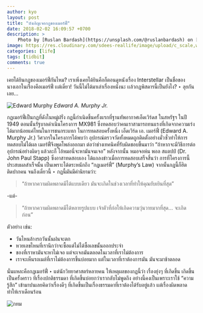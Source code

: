 ```yaml
---
author: kyo
layout: post
title: "บังเอิญเจอกฎของเมอร์ฟี่"
date: 2018-02-02 16:09:57 +0700
description: >
    Photo by [Ruslan Bardash](https://unsplash.com/@ruslanbardash) on [Unsplash](https://unsplash.com/)
image: https://res.cloudinary.com/sdees-reallife/image/upload/c_scale,w_1024/v1547772270/ruslan-bardash-505659-unsplash.jpg
categories: [life]
tags: [tidbit]
comments: true
---
```

เคยได้ยินกฏของเมอร์ฟี่กันไหม? เราเพิ่งเคยได้ยินคือก็ตอนดูหนังเรื่อง Interstellar เป็นชื่อของนางเอกในเรื่องคือเมอร์ฟี่ เเต่เดี๋ยว! วันนี้ไม่ได้มาเล่าเรื่องหนังนะ เเล้วกฏพิสดารนี้เป็นยังไง? ‣ ลุยกันเลย...

![Edward Murphy](https://res.cloudinary.com/sdees-reallife/image/upload/r_10/v1547771898/edward-a-murphy-jr.jpg)
*Edward A. Murphy Jr.*

กฏเมอร์ฟี่เป็นกฏที่ดังในหมู่ฝรั่ง กฏนี้กำเนิดขึ้นครั้งแรกที่ฐานทัพอากาศเอ็ดเวิร์ดส ในสหรัฐฯ ในปี 1949  ตอนนั้นรัฐบาลดำเนินโครงการ MX981 ซึ่งทดสอบว่าคนเราสามารถทนแรงที่เกิดจากความเร่งได้มากน้อยแค่ไหนในการชนกระแทก ในการทดสอบครั้งหนึ่ง เอ็ดเวิร์ด เอ. เมอร์ฟี่ (Edward A. Murphy Jr.) วิศวกรในโครงการได้พบว่า
อุปกรณ์ตรวจวัดทั้งหมดถูกติดตั้งอย่างมั่วซั่วทำให้การทดสอบไม่ได้ผล เมอร์ฟี่จึงพูดโพล่งออกมา
ต่อว่าช่างเทคนิคที่รับผิดชอบขึ้นมาว่า “ถ้าหากจะมีวิธีการต่ออุปกรณ์อย่างผิดๆ แล้วละก็
ไอ้หมอนี่จะหามันจนเจอ” หลังจากนั้น หมอจอห์น พอล สแตปป์ (Dr. John Paul Stapp)
ซึ่งอาสาทดสอบเอง ได้แถลงข่าวเมื่อการทดสอบเสร็จสิ้นว่า การที่โครงการนี้ประสบผลสำเร็จนั้น
เป็นเพราะได้ตระหนักถึง “กฎเมอร์ฟี่” (Murphy’s Law) จากนั้นกฎนี้ก็ฮิตติดปากคน จนถึงเดี๋ยวนี้ ‣ กฎนี้มันมีคำนิยามว่า:

> “ถ้าหากความผิดพลาดมีได้แบบเดียว มันจะเกิดในช่วงเวลาที่ทำให้คุณยับเยินที่สุด”

-แต่-
> “ถ้าหากความผิดพลาดมีได้หลายรูปแบบ เจ้าตัวที่ก่อให้เกิดความวุ่นวายมากที่สุด... จะเกิดก่อน”

ตัวอย่าง เช่น:

- วันไหนล้างรถวันนั้นฝนจะตก
- หวยเลขไหนที่เรานึกว่าจะซื้อแต่ไม่ได้ซื้อเลขนั้นออกประจำ
- ของที่เราหามันจะหาไม่เจอ แต่จะเจอมันตลอดในเวลาที่เราไม่ต้องการ
- เราจะเห็นรถเมล์ที่เราไม่ต้องการขึ้นบ่อยมาก แต่ในเวลาที่เราต้องการมัน มันจะมาช้าตลอด

นั่นแหละคือกฏเมอร์ฟี่ ‣ แต่นักวิทยาศาสตร์หลายคน ให้เหตุผลของกฏนี้ว่า เรื่องยุ่งๆ ที่เกิดขึ้น เกิดขึ้นเป็นครั้งคราว ทีเรื่องปกติธรรมดา
ที่เกิดขึ้นบ่อยกว่าเรากลับไม่พูดถึง อย่างนี้คงเป็นเพราะเราใช้ “ความรู้สึก” เข้ามาปนเลยคิดว่าเรื่องดีๆ
ที่เกิดขึ้นเป็นเรื่องธรรมดาที่เราต้องได้รับอยู่แล้ว แต่เรื่องผิดพลาดทำให้เราเดือนร้อน


![กทม](/sdee.co/assets/img/authors/kyo/2018-02-02/bangkok-traffic.jpg)
